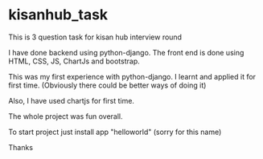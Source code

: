 # kisanhub_task
This is 3 question task for kisan hub interview round

I have done backend using python-django. The front end is done using HTML, CSS, JS, ChartJs and bootstrap.

This was my first experience with python-django. I learnt and applied it for first time. 
(Obviously there could be better ways of doing it)

Also, I have used chartjs for first time.

The whole project was fun overall.

To start project just install app "helloworld" (sorry for this name)

Thanks
